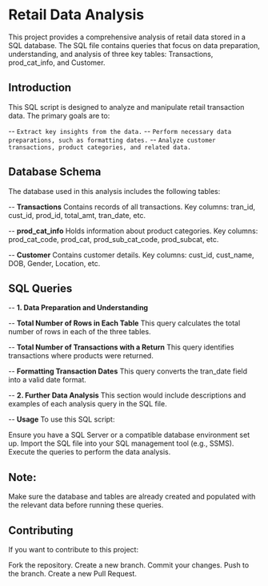 # Retail Data Analysis
This project provides a comprehensive analysis of retail data stored in a SQL database. The SQL file contains queries that focus on data preparation, understanding, and analysis of three key tables: Transactions, prod_cat_info, and Customer.

## Introduction
This SQL script is designed to analyze and manipulate retail transaction data. The primary goals are to:

-- `Extract key insights from the data.`
-- `Perform necessary data preparations, such as formatting dates.`
-- `Analyze customer transactions, product categories, and related data.`

## Database Schema
The database used in this analysis includes the following tables:

-- **Transactions**
Contains records of all transactions.
Key columns: tran_id, cust_id, prod_id, total_amt, tran_date, etc.

-- **prod_cat_info**
Holds information about product categories.
Key columns: prod_cat_code, prod_cat, prod_sub_cat_code, prod_subcat, etc.

-- **Customer**
Contains customer details.
Key columns: cust_id, cust_name, DOB, Gender, Location, etc.

## SQL Queries
-- **1. Data Preparation and Understanding**

-- **Total Number of Rows in Each Table**
This query calculates the total number of rows in each of the three tables.

-- **Total Number of Transactions with a Return**
This query identifies transactions where products were returned.

-- **Formatting Transaction Dates**
This query converts the tran_date field into a valid date format.

-- **2. Further Data Analysis**
This section would include descriptions and examples of each analysis query in the SQL file.

-- **Usage**
To use this SQL script:

Ensure you have a SQL Server or a compatible database environment set up.
Import the SQL file into your SQL management tool (e.g., SSMS).
Execute the queries to perform the data analysis.

## Note:
Make sure the database and tables are already created and populated with the relevant data before running these queries.

## Contributing
If you want to contribute to this project:

Fork the repository.
Create a new branch.
Commit your changes.
Push to the branch.
Create a new Pull Request.

